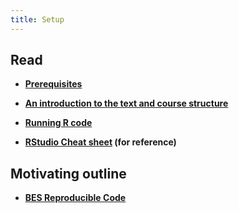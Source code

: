 ```yaml
---
title: Setup
---
```



## Read

- **[Prerequisites](http://r4ds.had.co.nz/introduction.html#prerequisites)**

- **[An introduction to the text and course structure](https://r4ds.had.co.nz/introduction.html)**

- **[Running R code](http://r4ds.had.co.nz/introduction.html#running-r-code)**

- **[RStudio Cheat sheet](https://www.rstudio.com/wp-content/uploads/2016/01/rstudio-IDE-cheatsheet.pdf) (for reference)**



## Motivating outline 

- **[BES Reproducible Code](https://www.britishecologicalsociety.org/wp-content/uploads/2019/06/BES-Guide-Reproducible-Code-2019.pdf?utm_source=web&utm_medium=web&utm_campaign=better_science)**



